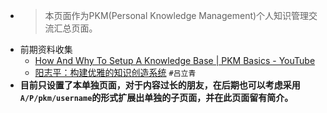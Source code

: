 - > 本页面作为PKM(Personal Knowledge Management)个人知识管理交流汇总页面。
- 前期资料收集
    - [How And Why To Setup A Knowledge Base | PKM Basics - YouTube](https://www.youtube.com/watch?v=7TECHXQRKWU)
    - [阳志平：构建优雅的知识创造系统](https://mp.weixin.qq.com/s/fxX_YBfpSlOmWFrQdsXC4A) `#吕立青`
- __目前只设置了本单独页面，对于内容过长的朋友，在后期也可以考虑采用`A/P/pkm/username`的形式扩展出单独的子页面，并在此页面留有简介。__
